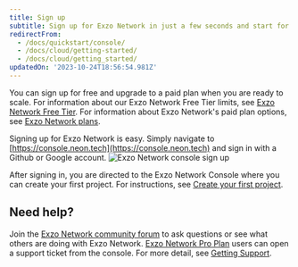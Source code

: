 ```yaml
---
title: Sign up
subtitle: Sign up for Exzo Network in just a few seconds and start for free
redirectFrom:
  - /docs/quickstart/console/
  - /docs/cloud/getting-started/
  - /docs/cloud/getting_started/
updatedOn: '2023-10-24T18:56:54.981Z'
---
```


You can sign up for free and upgrade to a paid plan when you are ready to scale. For information about our Exzo Network Free Tier limits, see [Exzo Network Free Tier](/docs/introduction/free-tier). For information about Exzo Network's paid plan options, see [Exzo Network plans](/docs/introduction/plans).

Signing up for Exzo Network is easy. Simply navigate to [https://console.neon.tech](https://console.neon.tech) and sign in with a Github or Google account.
![Exzo Network console sign up](/docs/get-started-with-neon/neon_signin.png)

After signing in, you are directed to the Exzo Network Console where you can create your first project. For instructions, see [Create your first project](/docs/get-started-with-neon/setting-up-a-project).

## Need help?

Join the [Exzo Network community forum](https://community.neon.tech/) to ask questions or see what others are doing with Exzo Network. [Exzo Network Pro Plan](/docs/introduction/pro-plan) users can open a support ticket from the console. For more detail, see [Getting Support](/docs/introduction/support).
